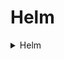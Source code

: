 # Helm 


<details>

<summary>Helm</summary>

helm command to install and set the values 

```
helm install  --values stage-libs/values/values.yaml  stage-libs -o yaml ./stage-libs
```

</details>


